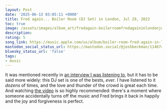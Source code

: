 ```yaml
---
layout: Post
date: '2025-06-13 03:05:11 +0000'
title: Fred again... Boiler Room (DJ Set) in London, Jul 29, 2022
toc: true
image: /assets/images/album_art/fredagain-boilerroomfredagaininlondonjul292022djmix.jpg
description:
rating: 5
song_link: https://music.apple.com/us/album/boiler-room-fred-again-in-london-jul-29-2022-dj-mix/1653471640
mastodon_social_status_url: https://mastodon.social/@joshbeckman/114674441019136669
bluesky_status_url: 'false'
tags:
- music
---
```



It was mentioned recently in [an interview I was listening to](https://www.joshbeckman.org/exercise/14749929323), but it has to be said more widely: this DJ set is one of the bests, _ever_. I have listened to it _dozens_ of times, and the love and thunder of the crowd is great each time. And watching [the video](https://www.youtube.com/watch?v=c0-hvjV2A5Y) is so highly recommended: there's a moment where someone accidentally turns off the music and Fred brings it back in happily and the joy and forgiveness is perfect.
